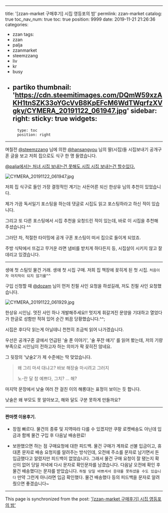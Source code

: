 
---
title: '[zzan-market 구매후기] 시집 영등포의 밤'
permlink: zzan-market
catalog: true
toc_nav_num: true
toc: true
position: 9999
date: 2019-11-21 21:26:36
categories:
- zzan
tags:
- zzan
- palja
- zzanmarket
- steemzzang
- liv
- kr
- busy
- partiko
thumbnail: 'https://cdn.steemitimages.com/DQmW59xzAKH1tnSZK33oYGcVvB8KpEFcM6WdTWqrfzXVgky/CYMERA_20191122_061947.jpg'
sidebar:
    right:
        sticky: true
widgets:
    -
        type: toc
        position: right
---


며칠전 [@steemzzang](https://steemit.com/@steemzzang) 님에 의한 [@hansangyou](https://steemit.com/@hansangyou) 님의 딸(시집)들 시집보내기 공개구혼 글을 보고 저희 집으로도 식구 한 명 들였습니다.

[@palja에서는 처녀 시집 보내는건 못해도 시집 시집 보내는건 할수있다.](https://www.steemzzang.com/zzan/@palja/paljasms)

![CYMERA_20191122_061947.jpg](https://cdn.steemitimages.com/DQmW59xzAKH1tnSZK33oYGcVvB8KpEFcM6WdTWqrfzXVgky/CYMERA_20191122_061947.jpg)

저희 집 식구로 들인 가장 결정적인 계기는 사돈어른 되신 한상유 님의 추천이 있었습니다.

제가 가끔 독서일기 포스팅을 하는데 댓글로 시집도 읽고 포스팅하라고 하신 적이 있습니다.

그리고 또 다른 포스팅에서 시집 추천을 요청드린 적이 있는데, 바로 이 시집을 추천해 주셨습니다 ^^

그러던 차, 적절한 타이밍에 공개 구혼 포스팅이 떠서 집으로 들이게 되었죠.

주방 식탁에서 뜨겁고 무거운 라면 냄비를 받치게 하다든지 등, 시집살이 시키지 않고 잘 데리고 있겠습니다.

---

생애 첫 스팀잇 물건 거래.
생애 첫 시집 구매.
저희 집 책장에 꽂히게 된 첫 시집.
`처음이자 마지막이 되지 않기를^^`

구입 신청할 때 [@dozam](https://steemit.com/@dozam) 님이 먼저 친필 사인 요청을 하셨길래, 저도 친필 사인 요청했습니다.

![CYMERA_20191122_061929.jpg](https://cdn.steemitimages.com/DQmaF13JdRvsWWv5ketC6KQkSUSZAa85wWM2z8QtkiHeELo/CYMERA_20191122_061929.jpg)

한상유 시인님. 멋진 사인 하나 개발해주세요!!
멋지게 휘갈겨진 문양을 기대하고 열었다가 한글로 성함만 적혀 있어 순간 쬐끔 당황했습니다.^^;

시집은 후다닥 읽는게 아닐테니 천천히 조금씩 읽어 나가겠습니다.

우선은 공개구혼 글에서 언급된 '술 푼 이야기', '술 푸잔 얘기' 를 읽어 봤는데, 저의 기량 부족으로 시인님이 전하고자 하는 의미가 팍 꽂히진 않네요.

그 뒷장의 '낮술2'가 제 수준에는 딱 맞았습니다.

> 왜 그리 마셔 대냐고?
> 바보
> 해장술 마시려고 그러지
> 
> 노-란 달 참 예쁘다, 그치?
> ...
> 해?

마지막 문장에서 낮술 여러 잔 걸친 이의 해롱대는 표정이 보이는 듯 합니다.

낮술은 왜 부모도 못 알아보고, 해와 달도 구분 못하게 만들까요?

---

#### 짠마켓 이용후기.

- 장점 빠르다. 물건의 종류 및 지역따라 다를 수 있겠지만 쿠팡 로켓배송도 아닌데 입금과 함께 물건 구입 후 다음날 배송완료!

- 보완했으면 하는 점 구매요청에 대한 피드백. 물건 구매가 계좌로 선불 입금이고, 휴대폰 문자로 배송 요청지를 알려주는 방식인데, 오전에 주소를 문자로 남기면서 돈 입금했다고 알렸지만 피드백이 없었습니다. 그래서 물건 구매 요청이 잘 됐는지 확신이 없어 당일 저녁에 다시 문자로 확인문자를 남겼습니다. 다음날 오전에 확인 후 물건 배송했다는 문자를 받았습니다. `하필 당일 바쁘셔서 응대를 못하셨을 수도 있습니다` 만약 그런게 아니라면 입금 확인했다. 물건 배송했다 등의 피드백을 문자로 알려줬으면 좋겠습니다~

- - -

This page is synchronized from the post: ['[zzan-market 구매후기] 시집 영등포의 밤'](https://steemit.com/@lucky2015/zzan-market)
